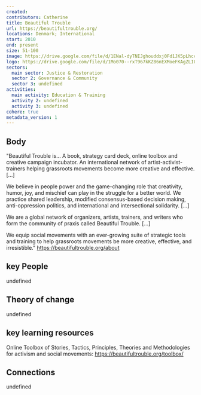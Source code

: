 ```yaml
---
created:
contributors: Catherine
title: Beautiful Trouble
url: https://beautifultrouble.org/
locations: Denmark; International
start: 2010
end: present
size: 51-100
image: https://drive.google.com/file/d/1ENal-dyTNIJghouddxj0Fd1JK5pLhccO/view?usp=drive_link
logo: https://drive.google.com/file/d/1Mo070--rxT967kKZ86nEXMoeFKAgZLI8/view?usp=drive_link
sectors:
  main sector: Justice & Restoration
  sector 2: Governance & Community
  sector 3: undefined
activities: 
  main activity: Education & Training
  activity 2: undefined
  activity 3: undefined
cohere: true
metadata_version: 1
---
```



## Body

"Beautiful Trouble is… 
A book, strategy card deck, online toolbox and creative campaign incubator.
An international network of artist-activist-trainers helping grassroots movements become more creative and effective. [...]

We believe in people power and the game-changing role that creativity, humor, joy, and mischief can play in the struggle for a better world. We practice shared leadership, modified consensus-based decision making, anti-oppression politics, and international and intersectional solidarity. [...]

We are a global network of organizers, artists, trainers, and writers who form the community of praxis called Beautiful Trouble. [...]

We equip social movements with an ever-growing suite of strategic tools and training to help grassroots movements be more creative, effective, and irresistible."
https://beautifultrouble.org/about 

## key People

undefined

## Theory of change

undefined

## key learning resources

Online Toolbox of Stories, Tactics, Principles, Theories and Methodologies for activism and social movements: https://beautifultrouble.org/toolbox/ 

## Connections

undefined


